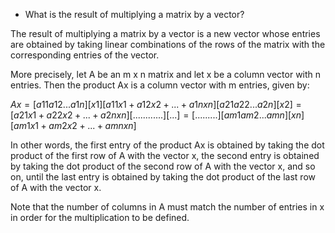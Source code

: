 - What is the result of multiplying a matrix by a vector?

The result of multiplying a matrix by a vector is a new vector whose entries are obtained by taking linear combinations of the rows of the matrix with the corresponding entries of the vector.

More precisely, let A be an m x n matrix and let x be a column vector with n entries. Then the product Ax is a column vector with m entries, given by:

$Ax = [a11 a12 ... a1n] [x1] [a11x1 + a12x2 + ... + a1nxn]
[a21 a22 ... a2n] [x2] = [a21x1 + a22x2 + ... + a2nxn]
[... ... ... ...] [...]= [... ... ... ]
[am1 am2 ... amn] [xn] [am1x1 + am2x2 + ... + amnxn]$

In other words, the first entry of the product Ax is obtained by taking the dot product of the first row of A with the vector x, the second entry is obtained by taking the dot product of the second row of A with the vector x, and so on, until the last entry is obtained by taking the dot product of the last row of A with the vector x.

Note that the number of columns in A must match the number of entries in x in order for the multiplication to be defined.
